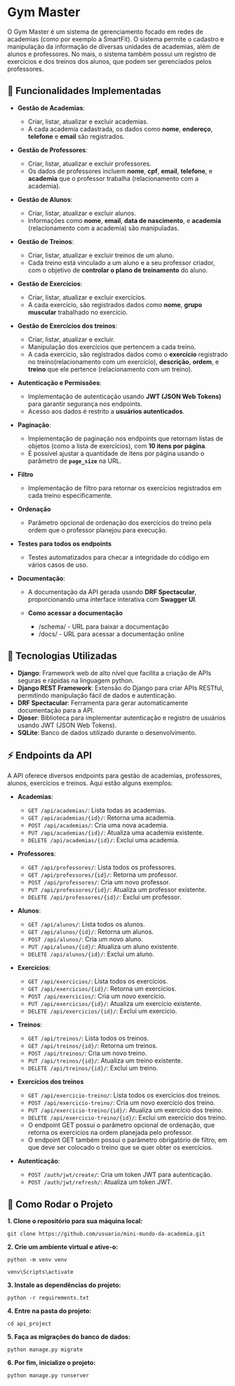 # **Gym Master**

O Gym Master é um sistema de gerenciamento focado em redes de academias (como por exemplo a SmartFit). O sistema permite o cadastro e manipulação da informação de diversas unidades de academias, além de alunos e professores. No mais, o sistema também possui um registro de exercícios e dos treinos dos alunos, que podem ser gerenciados pelos professores.

## 🧩 **Funcionalidades Implementadas**

- **Gestão de Academias**:
  - Criar, listar, atualizar e excluir academias.
  - A cada academia cadastrada, os dados como **nome**, **endereço**, **telefone** e **email** são registrados.

- **Gestão de Professores**:
  - Criar, listar, atualizar e excluir professores.
  - Os dados de professores incluem **nome**, **cpf**, **email**, **telefone**, e **academia** que o professor trabalha (relacionamento com a academia).

- **Gestão de Alunos**:
  - Criar, listar, atualizar e excluir alunos.
  - Informações como **nome**, **email**, **data de nascimento**, e **academia** (relacionamento com a academia) são manipuladas.

- **Gestão de Treinos**:
  - Criar, listar, atualizar e excluir treinos de um aluno.
  - Cada treino está vinculado a um aluno e a seu professor criador, com o objetivo de **controlar o plano de treinamento** do aluno.
 
- **Gestão de Exercícios**:
  - Criar, listar, atualizar e excluir exercícios.
  - A cada exercício, são registrados dados como **nome**, **grupo muscular** trabalhado no exercício.

- **Gestão de Exercícios dos treinos**:
  - Criar, listar, atualizar e excluir.
  - Manipulação dos exercícios que pertencem a cada treino.
  - A cada exercício, são registrados dados como o **exercício** registrado no treino(relacionamento com um exercício), **descrição**, **ordem**, e **treino** que ele pertence (relacionamento com um treino).
 
- **Autenticação e Permissões**:
  - Implementação de autenticação usando **JWT (JSON Web Tokens)** para garantir segurança nos endpoints.
  - Acesso aos dados é restrito a **usuários autenticados**.

- **Paginação**:
  - Implementação de paginação nos endpoints que retornam listas de objetos (como a lista de exercícios), com **10 itens por página**.
  - É possível ajustar a quantidade de itens por página usando o parâmetro de **`page_size`** na URL.
 
- **Filtro**
  - Implementação de filtro para retornar os exercícios registrados em cada treino especificamente.
 
- **Ordenação**
  - Parâmetro opcional de ordenação dos exercícios do treino pela ordem que o professor planejou para execução.

- **Testes para todos os endpoints**
  - Testes automatizados para checar a integridade do código em vários casos de uso.

- **Documentação**:
  - A documentação da API gerada usando **DRF Spectacular**, proporcionando uma interface interativa com **Swagger UI**.

  - **Como acessar a documentação**
    - /schema/ - URL para baixar a documentação
    - /docs/ - URL para acessar a documentação online


## 🚀 **Tecnologias Utilizadas**

- **Django**: Framework web de alto nível que facilita a criação de APIs seguras e rápidas na linguagem python.
- **Django REST Framework**: Extensão do Django para criar APIs RESTful, permitindo manipulação fácil de dados e autenticação.
- **DRF Spectacular**: Ferramenta para gerar automaticamente documentação para a API.
- **Djoser**: Biblioteca para implementar autenticação e registro de usuários usando JWT (JSON Web Tokens).
- **SQLite**: Banco de dados utilizado durante o desenvolvimento.
  
## ⚡ **Endpoints da API**

A API oferece diversos endpoints para gestão de academias, professores, alunos, exercícios e treinos. Aqui estão alguns exemplos:

- **Academias**:
  - `GET /api/academias/`: Lista todas as academias.
  - `GET /api/academias/{id}/`: Retorna uma academia.
  - `POST /api/academias/`: Cria uma nova academia.
  - `PUT /api/academias/{id}/`: Atualiza uma academia existente.
  - `DELETE /api/academias/{id}/`: Exclui uma academia.

- **Professores**:
  - `GET /api/professores/`: Lista todos os professores.
  - `GET /api/professores/{id}/`: Retorna um professor.
  - `POST /api/professores/`: Cria um novo professor.
  - `PUT /api/professores/{id}/`: Atualiza um professor existente.
  - `DELETE /api/professores/{id}/`: Exclui um professor.

- **Alunos**:
  - `GET /api/alunos/`: Lista todos os alunos.
  - `GET /api/alunos/{id}/`: Retorna um alunos.
  - `POST /api/alunos/`: Cria um novo aluno.
  - `PUT /api/alunos/{id}/`: Atualiza um aluno existente.
  - `DELETE /api/alunos/{id}/`: Exclui um aluno.

- **Exercícios**:
  - `GET /api/exercicios/`: Lista todos os exercícios.
  - `GET /api/exercicios/{id}/`: Retorna um exercícios.
  - `POST /api/exercicios/`: Cria um novo exercício.
  - `PUT /api/exercicios/{id}/`: Atualiza um exercício existente.
  - `DELETE /api/exercicios/{id}/`: Exclui um exercício.

- **Treinos**:
  - `GET /api/treinos/`: Lista todos os treinos.
  - `GET /api/treinos/{id}/`: Retorna um treinos.
  - `POST /api/treinos/`: Cria um novo treino.
  - `PUT /api/treinos/{id}/`: Atualiza um treino existente.
  - `DELETE /api/treinos/{id}/`: Exclui um treino.
 
- **Exercícios dos treinos**
  - `GET /api/exercicio-treino/`: Lista todos os exercícios dos treinos.
  - `POST /api/exercicio-treino/`: Cria um novo exercício dos treino.
  - `PUT /api/exercicio-treino/{id}/`: Atualiza um exercício dos treino.
  - `DELETE /api/exercicio-treino/{id}/`: Exclui um exercício dos treino.
  - O endpoint GET possui o parâmetro opcional de ordenação, que retorna os exercícios na ordem planejada pelo professor.
  - O endpoint GET também possui o parâmetro obrigatório de filtro, em que deve ser colocado o treino que se quer obter os exercícios.

- **Autenticação**:
  - `POST /auth/jwt/create/`: Cria um token JWT para autenticação.
  - `POST /auth/jwt/refresh/`: Atualiza um token JWT.

## 📝 **Como Rodar o Projeto**

**1. Clone o repositório para sua máquina local:**
```
git clone https://github.com/usuario/mini-mundo-da-academia.git
```
**2. Crie um ambiente virtual e ative-o:**
```
python -m venv venv
```
```
venv\Scripts\activate
```
**3. Instale as dependências do projeto:**
```
python -r requirements.txt
```
**4. Entre na pasta do projeto:**
```
cd api_project
```
**5. Faça as migrações do banco de dados:**
```
python manage.py migrate
```
**6. Por fim, inicialize o projeto:**
```
python manage.py runserver
```
